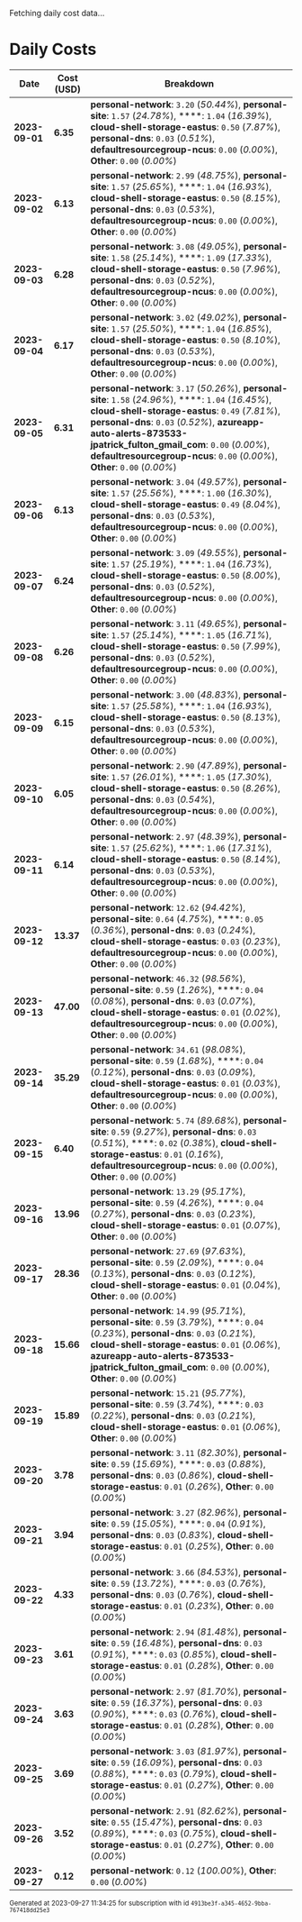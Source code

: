 Fetching daily cost data...
# Daily Costs

| Date | Cost (USD) | Breakdown |
|------|----------------|-----------|
| **2023-09-01** | **6.35** | **personal-network**: `3.20` (_50.44%_), **personal-site**: `1.57` (_24.78%_), ****: `1.04` (_16.39%_), **cloud-shell-storage-eastus**: `0.50` (_7.87%_), **personal-dns**: `0.03` (_0.51%_), **defaultresourcegroup-ncus**: `0.00` (_0.00%_), **Other**: `0.00` (_0.00%_) |
| **2023-09-02** | **6.13** | **personal-network**: `2.99` (_48.75%_), **personal-site**: `1.57` (_25.65%_), ****: `1.04` (_16.93%_), **cloud-shell-storage-eastus**: `0.50` (_8.15%_), **personal-dns**: `0.03` (_0.53%_), **defaultresourcegroup-ncus**: `0.00` (_0.00%_), **Other**: `0.00` (_0.00%_) |
| **2023-09-03** | **6.28** | **personal-network**: `3.08` (_49.05%_), **personal-site**: `1.58` (_25.14%_), ****: `1.09` (_17.33%_), **cloud-shell-storage-eastus**: `0.50` (_7.96%_), **personal-dns**: `0.03` (_0.52%_), **defaultresourcegroup-ncus**: `0.00` (_0.00%_), **Other**: `0.00` (_0.00%_) |
| **2023-09-04** | **6.17** | **personal-network**: `3.02` (_49.02%_), **personal-site**: `1.57` (_25.50%_), ****: `1.04` (_16.85%_), **cloud-shell-storage-eastus**: `0.50` (_8.10%_), **personal-dns**: `0.03` (_0.53%_), **defaultresourcegroup-ncus**: `0.00` (_0.00%_), **Other**: `0.00` (_0.00%_) |
| **2023-09-05** | **6.31** | **personal-network**: `3.17` (_50.26%_), **personal-site**: `1.58` (_24.96%_), ****: `1.04` (_16.45%_), **cloud-shell-storage-eastus**: `0.49` (_7.81%_), **personal-dns**: `0.03` (_0.52%_), **azureapp-auto-alerts-873533-jpatrick_fulton_gmail_com**: `0.00` (_0.00%_), **defaultresourcegroup-ncus**: `0.00` (_0.00%_), **Other**: `0.00` (_0.00%_) |
| **2023-09-06** | **6.13** | **personal-network**: `3.04` (_49.57%_), **personal-site**: `1.57` (_25.56%_), ****: `1.00` (_16.30%_), **cloud-shell-storage-eastus**: `0.49` (_8.04%_), **personal-dns**: `0.03` (_0.53%_), **defaultresourcegroup-ncus**: `0.00` (_0.00%_), **Other**: `0.00` (_0.00%_) |
| **2023-09-07** | **6.24** | **personal-network**: `3.09` (_49.55%_), **personal-site**: `1.57` (_25.19%_), ****: `1.04` (_16.73%_), **cloud-shell-storage-eastus**: `0.50` (_8.00%_), **personal-dns**: `0.03` (_0.52%_), **defaultresourcegroup-ncus**: `0.00` (_0.00%_), **Other**: `0.00` (_0.00%_) |
| **2023-09-08** | **6.26** | **personal-network**: `3.11` (_49.65%_), **personal-site**: `1.57` (_25.14%_), ****: `1.05` (_16.71%_), **cloud-shell-storage-eastus**: `0.50` (_7.99%_), **personal-dns**: `0.03` (_0.52%_), **defaultresourcegroup-ncus**: `0.00` (_0.00%_), **Other**: `0.00` (_0.00%_) |
| **2023-09-09** | **6.15** | **personal-network**: `3.00` (_48.83%_), **personal-site**: `1.57` (_25.58%_), ****: `1.04` (_16.93%_), **cloud-shell-storage-eastus**: `0.50` (_8.13%_), **personal-dns**: `0.03` (_0.53%_), **defaultresourcegroup-ncus**: `0.00` (_0.00%_), **Other**: `0.00` (_0.00%_) |
| **2023-09-10** | **6.05** | **personal-network**: `2.90` (_47.89%_), **personal-site**: `1.57` (_26.01%_), ****: `1.05` (_17.30%_), **cloud-shell-storage-eastus**: `0.50` (_8.26%_), **personal-dns**: `0.03` (_0.54%_), **defaultresourcegroup-ncus**: `0.00` (_0.00%_), **Other**: `0.00` (_0.00%_) |
| **2023-09-11** | **6.14** | **personal-network**: `2.97` (_48.39%_), **personal-site**: `1.57` (_25.62%_), ****: `1.06` (_17.31%_), **cloud-shell-storage-eastus**: `0.50` (_8.14%_), **personal-dns**: `0.03` (_0.53%_), **defaultresourcegroup-ncus**: `0.00` (_0.00%_), **Other**: `0.00` (_0.00%_) |
| **2023-09-12** | **13.37** | **personal-network**: `12.62` (_94.42%_), **personal-site**: `0.64` (_4.75%_), ****: `0.05` (_0.36%_), **personal-dns**: `0.03` (_0.24%_), **cloud-shell-storage-eastus**: `0.03` (_0.23%_), **defaultresourcegroup-ncus**: `0.00` (_0.00%_), **Other**: `0.00` (_0.00%_) |
| **2023-09-13** | **47.00** | **personal-network**: `46.32` (_98.56%_), **personal-site**: `0.59` (_1.26%_), ****: `0.04` (_0.08%_), **personal-dns**: `0.03` (_0.07%_), **cloud-shell-storage-eastus**: `0.01` (_0.02%_), **defaultresourcegroup-ncus**: `0.00` (_0.00%_), **Other**: `0.00` (_0.00%_) |
| **2023-09-14** | **35.29** | **personal-network**: `34.61` (_98.08%_), **personal-site**: `0.59` (_1.68%_), ****: `0.04` (_0.12%_), **personal-dns**: `0.03` (_0.09%_), **cloud-shell-storage-eastus**: `0.01` (_0.03%_), **defaultresourcegroup-ncus**: `0.00` (_0.00%_), **Other**: `0.00` (_0.00%_) |
| **2023-09-15** | **6.40** | **personal-network**: `5.74` (_89.68%_), **personal-site**: `0.59` (_9.27%_), **personal-dns**: `0.03` (_0.51%_), ****: `0.02` (_0.38%_), **cloud-shell-storage-eastus**: `0.01` (_0.16%_), **defaultresourcegroup-ncus**: `0.00` (_0.00%_), **Other**: `0.00` (_0.00%_) |
| **2023-09-16** | **13.96** | **personal-network**: `13.29` (_95.17%_), **personal-site**: `0.59` (_4.26%_), ****: `0.04` (_0.27%_), **personal-dns**: `0.03` (_0.23%_), **cloud-shell-storage-eastus**: `0.01` (_0.07%_), **Other**: `0.00` (_0.00%_) |
| **2023-09-17** | **28.36** | **personal-network**: `27.69` (_97.63%_), **personal-site**: `0.59` (_2.09%_), ****: `0.04` (_0.13%_), **personal-dns**: `0.03` (_0.12%_), **cloud-shell-storage-eastus**: `0.01` (_0.04%_), **Other**: `0.00` (_0.00%_) |
| **2023-09-18** | **15.66** | **personal-network**: `14.99` (_95.71%_), **personal-site**: `0.59` (_3.79%_), ****: `0.04` (_0.23%_), **personal-dns**: `0.03` (_0.21%_), **cloud-shell-storage-eastus**: `0.01` (_0.06%_), **azureapp-auto-alerts-873533-jpatrick_fulton_gmail_com**: `0.00` (_0.00%_), **Other**: `0.00` (_0.00%_) |
| **2023-09-19** | **15.89** | **personal-network**: `15.21` (_95.77%_), **personal-site**: `0.59` (_3.74%_), ****: `0.03` (_0.22%_), **personal-dns**: `0.03` (_0.21%_), **cloud-shell-storage-eastus**: `0.01` (_0.06%_), **Other**: `0.00` (_0.00%_) |
| **2023-09-20** | **3.78** | **personal-network**: `3.11` (_82.30%_), **personal-site**: `0.59` (_15.69%_), ****: `0.03` (_0.88%_), **personal-dns**: `0.03` (_0.86%_), **cloud-shell-storage-eastus**: `0.01` (_0.26%_), **Other**: `0.00` (_0.00%_) |
| **2023-09-21** | **3.94** | **personal-network**: `3.27` (_82.96%_), **personal-site**: `0.59` (_15.05%_), ****: `0.04` (_0.91%_), **personal-dns**: `0.03` (_0.83%_), **cloud-shell-storage-eastus**: `0.01` (_0.25%_), **Other**: `0.00` (_0.00%_) |
| **2023-09-22** | **4.33** | **personal-network**: `3.66` (_84.53%_), **personal-site**: `0.59` (_13.72%_), ****: `0.03` (_0.76%_), **personal-dns**: `0.03` (_0.76%_), **cloud-shell-storage-eastus**: `0.01` (_0.23%_), **Other**: `0.00` (_0.00%_) |
| **2023-09-23** | **3.61** | **personal-network**: `2.94` (_81.48%_), **personal-site**: `0.59` (_16.48%_), **personal-dns**: `0.03` (_0.91%_), ****: `0.03` (_0.85%_), **cloud-shell-storage-eastus**: `0.01` (_0.28%_), **Other**: `0.00` (_0.00%_) |
| **2023-09-24** | **3.63** | **personal-network**: `2.97` (_81.70%_), **personal-site**: `0.59` (_16.37%_), **personal-dns**: `0.03` (_0.90%_), ****: `0.03` (_0.76%_), **cloud-shell-storage-eastus**: `0.01` (_0.28%_), **Other**: `0.00` (_0.00%_) |
| **2023-09-25** | **3.69** | **personal-network**: `3.03` (_81.97%_), **personal-site**: `0.59` (_16.09%_), **personal-dns**: `0.03` (_0.88%_), ****: `0.03` (_0.79%_), **cloud-shell-storage-eastus**: `0.01` (_0.27%_), **Other**: `0.00` (_0.00%_) |
| **2023-09-26** | **3.52** | **personal-network**: `2.91` (_82.62%_), **personal-site**: `0.55` (_15.47%_), **personal-dns**: `0.03` (_0.89%_), ****: `0.03` (_0.75%_), **cloud-shell-storage-eastus**: `0.01` (_0.27%_), **Other**: `0.00` (_0.00%_) |
| **2023-09-27** | **0.12** | **personal-network**: `0.12` (_100.00%_), **Other**: `0.00` (_0.00%_) |


<sup>Generated at 2023-09-27 11:34:25 for subscription with id `4913be3f-a345-4652-9bba-767418dd25e3`</sup>

